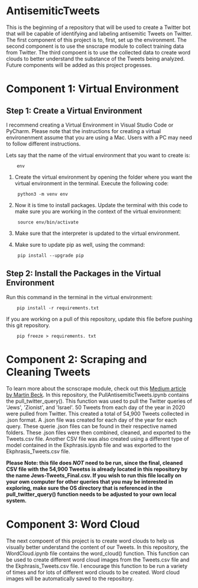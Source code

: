 # AntisemiticTweets
This is the beginning of a repository that will be used to create a Twitter bot that will be capable of identifying and labeling antisemitic Tweets on Twitter. The first component of this project is to, first, set up the environment. The second component is to use the snscrape module to collect training data from Twitter. The third compoent is to use the collected data to create word clouds to better understand the substance of the Tweets being analyzed. Future components will be added as this project progesses.

# Component 1: Virtual Environment
## Step 1: Create a Virtual Environment
I recommend creating a Virtual Environment in Visual Studio Code or PyCharm. Please note that the instructions for creating a virtual environenment assume that you are using a Mac. Users with a PC may need to follow different instructions.

Lets say that the name of the virtual environment that you want to create is:
		
		env

1. Create the virtual environment by opening the folder where you want the virtual environment in the terminal. 
   Execute the following code:
		
		python3 -m venv env

2. Now it is time to install packages.
   Update the terminal with this code to make sure you are working in the context of the virtual environment:
		
		source env/bin/activate

3. Make sure that the interpreter is updated to the virtual environment.
   
4. Make sure to update pip as well, using the command:
		
		pip install --upgrade pip


## Step 2: Install the Packages in the Virtual Environment
Run this command in the terminal in the virtual environment:
		
		pip install -r requirements.txt

If you are working on a pull of this repository, update this file before pushing this git repository.
		
		pip freeze > requirements. txt

# Component 2: Scraping and Cleaning Tweets
To learn more about the scnscrape module, check out this [Medium article by Martin Beck](https://medium.com/better-programming/how-to-scrape-tweets-with-snscrape-90124ed006af). In this repository, the PullAntisemiticTweets.ipynb contains the pull_twitter_query(). This function was used to pull the Twitter queries of 'Jews', 'Zionist', and 'Israel'. 50 Tweets from each day of the year in 2020 were pulled from Twitter. This created a total of 54,900 Tweets collected in .json format. A .json file was created for each day of the year for each query. These querie .json files can be found in their respective named folders. These .json files were then combined, cleaned, and exported to the Tweets.csv file. Another CSV file was also created using a different type of model contained in the Ekphrasis.ipynb file and was exported to the Ekphrasis_Tweets.csv file.

**Please Note: this file does _NOT_ need to be run, since the final, cleaned CSV file with the 54,900 Tweetss is already located in this repository by the name Jews-Tweets_Final.csv. If you wish to run this file locally on  your own computer for other queries that you may be interested in exploring, make sure the OS directory that is referenced in the pull_twitter_query() function needs to be adjusted to your own local system.**

# Component 3: Word Cloud
The next compoent of this project is to create word clouds to help us visually better understand the content of our Tweets. In this repository, the WordCloud.ipynb file contains the word_cloud() function. This function can be used to create different word cloud images from the Tweets.csv file and the Ekphrasis_Tweets.csv file. I encourage this function to be run a variety of times and for lots of different word clouds to be created. Word cloud images will be automatically saved to the repository.


